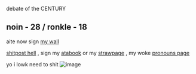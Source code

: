  debate of the CENTURY 
## noin - 28 / ronkle - 18

aite now sign [my wall](https://walloftext.co/27j) 


[shitpost hell](https://shitposthell.straw.page) , sign my [atabook](https://27j.atabook.org) or my [strawpage](https://27jay.straw.page) , my woke [pronouns page](https://pronouns.cc/@27jay)


yo i lowk need to shit
![image](https://github.com/user-attachments/assets/8fb0aa5b-e62d-43f3-9d12-dda38e86d191)


<!--
**27-jjay/27-jjay** is a ✨ _special_ ✨ repository because its `README.md` (this file) appears on your GitHub profile.

Here are some ideas to get you started:

- 🔭 I’m currently working on ...
- 🌱 I’m currently learning ...
- 👯 I’m looking to collaborate on ...
- 🤔 I’m looking for help with ...
- 💬 Ask me about ...
- 📫 How to reach me: ...
- 😄 Pronouns: ...
- ⚡ Fun fact: ...
-->
